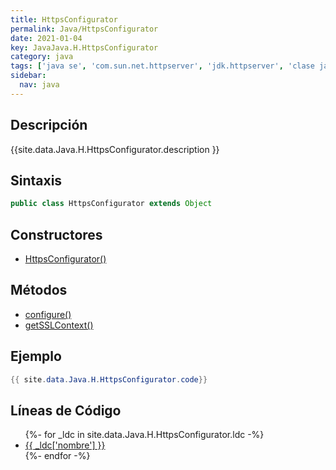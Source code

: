 ```yaml
---
title: HttpsConfigurator
permalink: Java/HttpsConfigurator
date: 2021-01-04
key: JavaJava.H.HttpsConfigurator
category: java
tags: ['java se', 'com.sun.net.httpserver', 'jdk.httpserver', 'clase java', 'Java 1.6']
sidebar: 
  nav: java
---
```


## Descripción
{{site.data.Java.H.HttpsConfigurator.description }}

## Sintaxis
~~~java
public class HttpsConfigurator extends Object
~~~

## Constructores
* [HttpsConfigurator()](/Java/HttpsConfigurator/HttpsConfigurator/)

## Métodos
* [configure()](/Java/HttpsConfigurator/configure)
* [getSSLContext()](/Java/HttpsConfigurator/getSSLContext)

## Ejemplo
~~~java
{{ site.data.Java.H.HttpsConfigurator.code}}
~~~

## Líneas de Código
<ul>
{%- for _ldc in site.data.Java.H.HttpsConfigurator.ldc -%}
   <li>
       <a href="{{_ldc['url'] }}">{{ _ldc['nombre'] }}</a>
   </li>
{%- endfor -%}
</ul>
